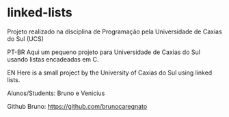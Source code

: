# linked-lists
Projeto realizado na disciplina de Programação pela Universidade de Caxias do Sul (UCS)


PT-BR Aqui um pequeno projeto para Universidade de Caxias do Sul usando listas encadeadas em C.

EN Here is a small project by the University of Caxias do Sul using linked lists.

Alunos/Students: Bruno e Venicius

Github Bruno: https://github.com/brunocaregnato

